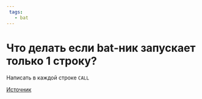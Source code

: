 ```yaml
---
 tags:
   - bat
---
```


# Что делать если bat-ник запускает только 1 строку?

Написать в каждой строке `CALL`

[Источник](https://superuser.com/questions/175811/bat-file-only-the-first-line-is-being-executed-why)
